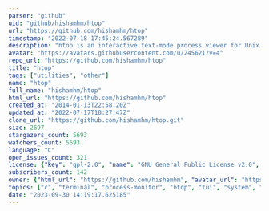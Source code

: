```yaml
---
parser: "github"
uid: "github/hishamhm/htop"
url: "https://github.com/hishamhm/htop"
timestamp: "2022-07-18 17:45:24.567289"
description: "htop is an interactive text-mode process viewer for Unix systems. It aims to be a better 'top'."
avatar: "https://avatars.githubusercontent.com/u/245621?v=4"
repo_url: "https://github.com/hishamhm/htop"
title: "htop"
tags: ["utilities", "other"]
name: "htop"
full_name: "hishamhm/htop"
html_url: "https://github.com/hishamhm/htop"
created_at: "2014-01-13T22:58:20Z"
updated_at: "2022-07-17T10:27:47Z"
clone_url: "https://github.com/hishamhm/htop.git"
size: 2697
stargazers_count: 5693
watchers_count: 5693
language: "C"
open_issues_count: 321
license: {"key": "gpl-2.0", "name": "GNU General Public License v2.0", "spdx_id": "GPL-2.0", "url": "https://api.github.com/licenses/gpl-2.0", "node_id": "MDc6TGljZW5zZTg="}
subscribers_count: 142
owner: {"html_url": "https://github.com/hishamhm", "avatar_url": "https://avatars.githubusercontent.com/u/245621?v=4", "login": "hishamhm", "type": "User"}
topics: ["c", "terminal", "process-monitor", "htop", "tui", "system", "console", "console-application", "linux", "freebsd", "openbsd", "macos"]
date: "2023-09-30 14:19:17.625185"
---
```

